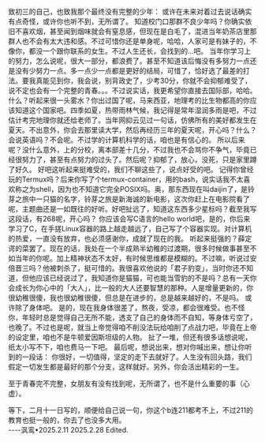 致初三的自己，也致我那个最终没有完整的少年：
或许在未来对着过去说话确实有点奇怪，或许你也听不到，无所谓了。
知道校门口那群不良少年吗？你确实依旧不喜欢烟，甚至闻到烟味就会有窒息感，但现在是白毛了，混进当年奶茶店里那群人也不会有太大违和感。不过可惜你还是单身呢，哈哈，人家可是有妹子的，不像你，都没一个跟你联系的女生。不过人生还长，会找到的…吧。
当年你学习上的努力，怎么说呢，很大一部分，都浪费了。甚至不知道该后悔没有多努力一点还是没有少努力一点。多一点少一点都是更好的结局，可惜了，恰好选了最差的打法。要我真能见到你，我会说，别背政史了，少考30分，你就不会抑郁难受了，说不定也会有一个完整的青春。。。不过说实话，我更希望你直接去国际部，哈哈。
什么？听起来很一头雾水？你出过国了呢，马来西亚，地理考的比生物都高的你应该知道这个国家吧。四季如夏，热带雨林气候，我记得是常年湿润多雨是吧，不过估计考完地理你就还给老师了。当年网抑云见过一句话，仿佛所有的美好都发生在夏天。不出意外，你会去那里读大学，然后再经历三年的夏天呢，开心吗？什么？会说英语吗？不会呢。不过学的计算机科学的话，咱也是有信心的。
所以后来呢？没什么意外，上的分校，离本部差十几分，不过我也不会骂你不争气，毕竟已经很努力了，甚至有点努力的过头了。然后呢？抑郁了，放心，没死，只是家里蹲了好久。
好吧这听起来挺难受的，我们不聊这些了，说点好受的吧。
记得你曾经玩的Termux吗？后来你写了个termux-container，用的bash，说实话我不太喜欢称之为shell，因为也不知道它完全POSIX吗。奥，那东西现在叫daijin了，是铃芽之旅中一只猫的名字，铃芽之旅是新海诚的新电影，这次你赶上在电影院看了呢，主题曲还是一如既往的好听。好吧扯远了，知道这东西多少星标吗？截至我写这段话，有268呢，开心吗？
你应该会写C语言的hello world吧，是的，你后来学习了C，在手搓Linux容器的路上越走越远了，自己写了个容器实现。对计算机的热爱，一直没有放弃，也必须感谢你，成就了现在的我。
听起来挺强的？薛定谔的菜罢了。现在的话，我处在一个半成熟半幼稚的过渡期，很多时候做事甚至不如当年的你呢。加上精神状态不太好，有时候思维都是模糊的。不过嘛，听说过安倍晋三吗？他被刺杀了，挺可惜的。我很喜欢他说的「君子豹变」，当时你还不知道，但他应该已经说过了，我知道你是猫猫，可也能当雪豹的不是吗？总有一天你会成长为你心中的「大人」，比一般的大人还要智慧的那种。人是增量更新的，你很幼稚很傻，我也很幼稚很傻，但总是在进步的，总是越来越好的，不是吗。
或许除了身体吧。
是的，现在我身体很差了，熬夜，受凉，都会很难受。也不怪你，年轻时总是觉得自己无所不能，透支了自己的身体而不自知，等身体亏空了，也晚了。不过也是呢，就当上帝觉得咱不削没法玩给咱削了点战力吧，毕竟在上帝的设定里，咱也不是牛顿爱因斯坦级的人物。
扯了一堆，但还有很多话想说呢，纸太小写不下，咱也费马一下吧。
最后呢，想说出来，想对你喊出来，想让你听到的一段话：
你很好，一切值得，坚定的走下去就好了。人生没有回头路，我们假定一切发生都是最好的那个分支，这样就好。另外，你会活出精彩的一生。

至于青春完不完整，女朋友有没有找到呢，无所谓了，也不是什么重要的事（心虚）。

等下，二月十一日写的，顺便给自己说一句，你这个b连211都考不上，不过211的教育也挺一般的，你去了也没多大用。      
----沨鸾•2025.2.11
2025.2.28 Edited.
